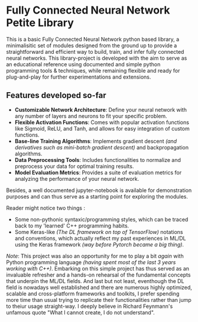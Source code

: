 # Fully Connected Neural Network Petite Library

This is a basic Fully Connected Neural Network python based library, a minimalisitic set of modules designed from the ground up to provide a straightforward and efficient way to build, train, and infer fully connected neural networks. This library-project is developed with the aim to serve as an educational reference using documented and simple python programming tools & techniques, while remaining flexible and ready for plug-and-play for further experimentations and extensions.

## Features developed so-far

- **Customizable Network Architecture**: Define your neural network with any number of layers and neurons to fit your specific problem.
- **Flexible Activation Functions**: Comes with popular activation functions like Sigmoid, ReLU, and Tanh, and allows for easy integration of custom functions.
- **Base-line Training Algorithms**: Implements gradient descent *(and derivatives such as mini-batch gradient descent)* and backpropagation algorithms.
- **Data Preprocessing Tools**: Includes functionalities to normalize and preprocess your data for optimal training results.
- **Model Evaluation Metrics**: Provides a suite of evaluation metrics for analyzing the performance of your neural network.

Besides, a well documented jupyter-notebook is available for demonstration purposes and can thus serve as a starting point for exploring the modules.


Reader might notice two things : 
- Some non-pythonic syntaxic/programming styles, which can be traced back to my 'learned' C++ programming habits.
- Some Keras-like *(The DL framework on top of TensorFlow)* notations and conventions, which actually reflect my past experiences in ML/DL using the Keras framework *(way before Pytorch became a big thing)*.

*Note*:
This project was also an opportunity for me to play a bit *again* with Python programming language *(having spent most of the last 3 years working with C++)*. Embarking on this simple project has thus served as an invaluable refresher and a hands-on rehearsal of the fundamental concepts that underpin the ML/DL fields. And last but not least, eventhough the DL field is nowadays well established and there are numerous highly optimized, scalable and cross-platform frameworks and toolkits, I prefer spending more time than usual trying to replicate their functionalities rather than jump to theiur usage straight-way. I deeply believe in Richard Feynmann's unfamous quote "What I cannot create, I do not understand". 
